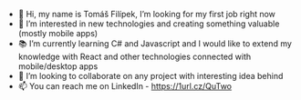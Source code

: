 - 👋 Hi, my name is Tomáš Filípek, I’m looking for my first job right now
- 👀 I’m interested in new technologies and creating something valuable (mostly mobile apps)
- 📚 I’m currently learning C# and Javascript and I would like to extend my knowledge with React and other technologies connected with mobile/desktop apps
- 💞️ I’m looking to collaborate on any project with interesting idea behind
- 📫 You can reach me on LinkedIn - https://1url.cz/QuTwo
